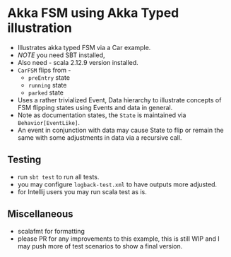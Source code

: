 # Akka FSM using Akka Typed illustration
- Illustrates akka typed FSM via a Car example.
- *NOTE* you need SBT installed, 
- Also need - scala 2.12.9 version installed.
- `CarFSM` flips from -
    - `preEntry` state
    - `running` state
    - `parked` state
 - Uses a rather trivialized Event, Data hierarchy to illustrate
 concepts of FSM flipping states using Events and data in general.
 - Note as documentation states, the `State` is maintained via `Behavior[EventLike]`.
 - An event in conjunction with data may cause State to flip or remain the same with some adjustments in data
 via a recursive call.
 
 ## Testing
 - run `sbt test` to run all tests.
 - you may configure `logback-test.xml` to have outputs more adjusted.
 - for Intellij users you may run scala test as is.
 
 ## Miscellaneous
 - scalafmt for formatting
 - please PR for any improvements to this example, this is still WIP
 and I may push more of test scenarios to show a final version.  